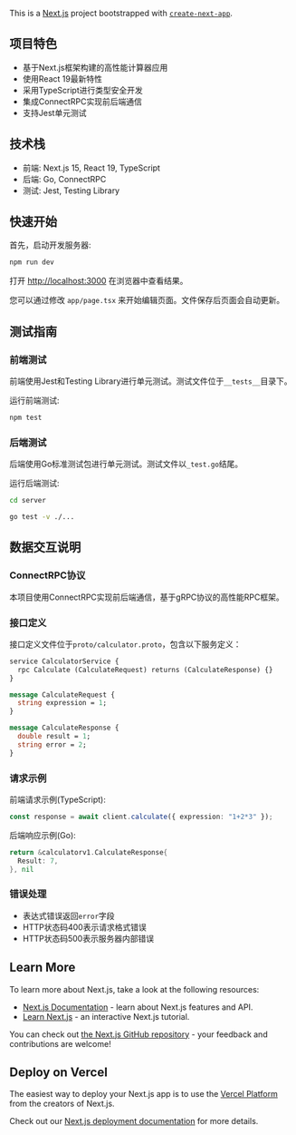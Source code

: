 This is a [Next.js](https://nextjs.org) project bootstrapped with [`create-next-app`](https://nextjs.org/docs/app/api-reference/cli/create-next-app).

## 项目特色

- 基于Next.js框架构建的高性能计算器应用
- 使用React 19最新特性
- 采用TypeScript进行类型安全开发
- 集成ConnectRPC实现前后端通信
- 支持Jest单元测试

## 技术栈

- 前端: Next.js 15, React 19, TypeScript
- 后端: Go, ConnectRPC
- 测试: Jest, Testing Library

## 快速开始

首先，启动开发服务器:

```bash
npm run dev
```

打开 [http://localhost:3000](http://localhost:3000) 在浏览器中查看结果。

您可以通过修改 `app/page.tsx` 来开始编辑页面。文件保存后页面会自动更新。

## 测试指南

### 前端测试

前端使用Jest和Testing Library进行单元测试。测试文件位于`__tests__`目录下。

运行前端测试:
```bash
npm test
```

### 后端测试

后端使用Go标准测试包进行单元测试。测试文件以`_test.go`结尾。

运行后端测试:
```bash
cd server

go test -v ./...
```

## 数据交互说明

### ConnectRPC协议

本项目使用ConnectRPC实现前后端通信，基于gRPC协议的高性能RPC框架。

### 接口定义

接口定义文件位于`proto/calculator.proto`，包含以下服务定义：

```protobuf
service CalculatorService {
  rpc Calculate (CalculateRequest) returns (CalculateResponse) {}
}

message CalculateRequest {
  string expression = 1;
}

message CalculateResponse {
  double result = 1;
  string error = 2;
}
```

### 请求示例

前端请求示例(TypeScript):
```typescript
const response = await client.calculate({ expression: "1+2*3" });
```

后端响应示例(Go):
```go
return &calculatorv1.CalculateResponse{
  Result: 7,
}, nil
```

### 错误处理

- 表达式错误返回`error`字段
- HTTP状态码400表示请求格式错误
- HTTP状态码500表示服务器内部错误

## Learn More

To learn more about Next.js, take a look at the following resources:

- [Next.js Documentation](https://nextjs.org/docs) - learn about Next.js features and API.
- [Learn Next.js](https://nextjs.org/learn) - an interactive Next.js tutorial.

You can check out [the Next.js GitHub repository](https://github.com/vercel/next.js) - your feedback and contributions are welcome!

## Deploy on Vercel

The easiest way to deploy your Next.js app is to use the [Vercel Platform](https://vercel.com/new?utm_medium=default-template&filter=next.js&utm_source=create-next-app&utm_campaign=create-next-app-readme) from the creators of Next.js.

Check out our [Next.js deployment documentation](https://nextjs.org/docs/app/building-your-application/deploying) for more details.
